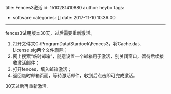 title: Fences3激活
id: 1510281410880
author: heybo
tags:
  - software
categories: []
date: 2017-11-10 10:36:00
---
fences3试用版本30天，过后需要重新激活。
1. 打开文件夹C:\ProgramData\Stardock\Fences3，将Cache.dat、License.sig两个文件删除；
2. 网上搜索“临时邮箱”，随意设置一个邮箱用于激活，别关闭窗口，留待后续接收激活邮件；
3. 打开fences，填入邮箱激活；
4. 返回临时邮箱页面，等待激活邮件，收到后点击即可完成激活。

30天过后再重新激活.